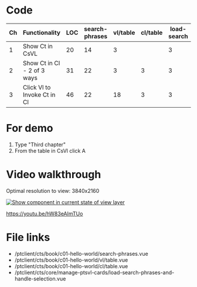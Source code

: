 # Code

| Ch  | Functionality               | LOC | search-phrases | vl/table | cl/table | load-search |
| --- | --------------------------- | --- | -------------- | -------- | -------- | ----------- |
| 1   | Show Ct in CsVL             | 20  | 14             | 3        |          | 3           |
| 2   | Show Ct in Cl - 2 of 3 ways | 31  | 22             | 3        | 3        | 3           |
| 3   | Click Vl to Invoke Ct in Cl | 46  | 22             | 18       | 3        | 3           |

# For demo

1. Type "Third chapter"
2. From the table in CsVl click A

# Video walkthrough

Optimal resolution to view: 3840x2160

[![Show component in current state of view layer](https://img.youtube.com/vi/zCgWHvHn4JA/0.jpg)](https://www.youtube.com/watch?v=hW83eAImTUo 'Click to invoke a Component (ct) in change layer (cl)')

https://youtu.be/hW83eAImTUo

# File links

- /ptclient/cts/book/c01-hello-world/search-phrases.vue
- /ptclient/cts/book/c01-hello-world/vl/table.vue
- /ptclient/cts/book/c01-hello-world/cl/table.vue
- /ptclient/cts/core/manage-ptsvl-cards/load-search-phrases-and-handle-selection.vue
